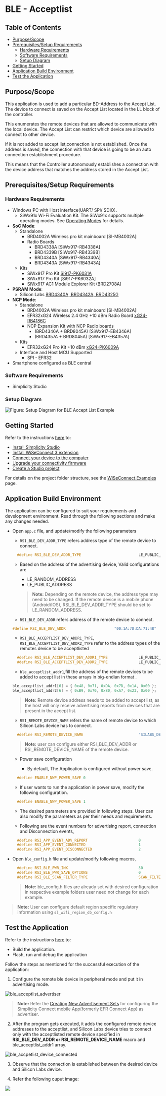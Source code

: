 # BLE - Acceptlist

## Table of Contents

- [Purpose/Scope](#purposescope) 
- [Prerequisites/Setup Requirements](#prerequisitessetup-requirements)
  - [Hardware Requirements](#hardware-requirements)
  - [Software Requirements](#software-requirements)
  - [Setup Diagram](#setup-diagram)
- [Getting Started](#getting-started)
- [Application Build Environment](#application-build-environment)
- [Test the Application](#test-the-application)

## Purpose/Scope

This application is used to add a particular BD-Address to the Accept List. The device to connect is saved on the Accept List located in the LL block of the controller.

This enumerates the remote devices that are allowed to communicate with the local device. The Accept List can restrict which device are allowed to connect to other device.

If it is not added to accept list,connection is not established. Once the address is saved, the connection with that device is going to be an auto connection establishment procedure.

This means that the Controller autonomously establishes a connection with the device address that matches the address stored in the Accept List.

## Prerequisites/Setup Requirements

### Hardware Requirements

- Windows PC with Host interface(UART/ SPI/ SDIO).
  - SiWx91x Wi-Fi Evaluation Kit. The SiWx91x supports multiple operating modes. See [Operating Modes]() for details.
- **SoC Mode**:
  - Standalone
    - BRD4002A Wireless pro kit mainboard [SI-MB4002A]
    - Radio Boards 
  	  - BRD4338A [SiWx917-RB4338A]
      - BRD4339B [SiWx917-RB4339B]
  	  - BRD4340A [SiWx917-RB4340A]
      - BRD4343A [SiWx917-RB4343A]
  - Kits
  	- SiWx917 Pro Kit [Si917-PK6031A](https://www.silabs.com/development-tools/wireless/wi-fi/siwx917-pro-kit?tab=overview)
  	- SiWx917 Pro Kit [Si917-PK6032A]
    - SiWx917 AC1 Module Explorer Kit (BRD2708A)
- **PSRAM Mode**:
  - Silicon Labs [BRD4340A, BRD4342A, BRD4325G](https://www.silabs.com/)  	
- **NCP Mode**:
  - Standalone
    - BRD4002A Wireless pro kit mainboard [SI-MB4002A]
    - EFR32xG24 Wireless 2.4 GHz +10 dBm Radio Board [xG24-RB4186C](https://www.silabs.com/development-tools/wireless/xg24-rb4186c-efr32xg24-wireless-gecko-radio-board?tab=overview)
    - NCP Expansion Kit with NCP Radio boards
      - (BRD4346A + BRD8045A) [SiWx917-EB4346A]
      - (BRD4357A + BRD8045A) [SiWx917-EB4357A]
  - Kits
  	- EFR32xG24 Pro Kit +10 dBm [xG24-PK6009A](https://www.silabs.com/development-tools/wireless/efr32xg24-pro-kit-10-dbm?tab=overview)
  - Interface and Host MCU Supported
    - SPI - EFR32 
- Smartphone configured as BLE central


### Software Requirements

- Simplicity Studio

### Setup Diagram

![Figure: Setup Diagram for BLE Accept List Example](resources/readme/acceptlist_soc_ncp.png)
  
## Getting Started

Refer to the instructions [here](https://docs.silabs.com/wiseconnect/latest/wiseconnect-getting-started/) to:

- [Install Simplicity Studio](https://docs.silabs.com/wiseconnect/latest/wiseconnect-developers-guide-developing-for-silabs-hosts/#install-simplicity-studio)
- [Install WiSeConnect 3 extension](https://docs.silabs.com/wiseconnect/latest/wiseconnect-developers-guide-developing-for-silabs-hosts/#install-the-wi-se-connect-3-extension)
- [Connect your device to the computer](https://docs.silabs.com/wiseconnect/latest/wiseconnect-developers-guide-developing-for-silabs-hosts/#connect-si-wx91x-to-computer)
- [Upgrade your connectivity firmware ](https://docs.silabs.com/wiseconnect/latest/wiseconnect-developers-guide-developing-for-silabs-hosts/#update-si-wx91x-connectivity-firmware)
- [Create a Studio project ](https://docs.silabs.com/wiseconnect/latest/wiseconnect-developers-guide-developing-for-silabs-hosts/#create-a-project)

For details on the project folder structure, see the [WiSeConnect Examples](https://docs.silabs.com/wiseconnect/latest/wiseconnect-examples/#example-folder-structure) page.

## Application Build Environment

The application can be configured to suit your requirements and development environment. Read through the following sections and make any changes needed.

- Open `app.c` file, and update/modify the following parameters

  - `RSI_BLE_DEV_ADDR_TYPE` refers address type of the remote device to connect.  

  ```c
    #define RSI_BLE_DEV_ADDR_TYPE                          LE_PUBLIC_ADDRESS 
  ```

  - Based on the address of the advertising device, Valid configurations are

      - LE_RANDOM_ADDRESS
      - LE_PUBLIC_ADDRESS

    > **Note:** Depending on the remote device, the address type may need to be changed. If the remote device is a mobile phone (Android/IOS), RSI_BLE_DEV_ADDR_TYPE should be set to LE_RANDOM_ADDRESS.

  - `RSI_BLE_DEV_ADDR` refers address of the remote device to connect.

  ```c
  #define RSI_BLE_DEV_ADDR                      "00:1A:7D:DA:71:48"
  ```

  - `RSI_BLE_ACCEPTLIST_DEV_ADDR1_TYPE`, `RSI_BLE_ACCEPTLIST_DEV_ADDR2_TYPE` refer to the address types of the remotes device to be acceptlisted

  ```c
    #define RSI_BLE_ACCEPTLIST_DEV_ADDR1_TYPE              LE_PUBLIC_ADDRESS
    #define RSI_BLE_ACCEPTLIST_DEV_ADDR2_TYPE              LE_PUBLIC_ADDRESS
  ```
  - `ble_acceptlist_addr1`,fill the address of the remote devices to be added to accept list in these arrays in big-endian format .
  ```c
  ble_acceptlist_addr1[6] = { 0x48, 0x71, 0xDA, 0x7D, 0x1A, 0x00 };
  ble_acceptlist_addr2[6] = { 0xB9, 0x70, 0x80, 0xA7, 0x23, 0x00 };
   ```

  > **Note:** Remote device address needs to be added to accept list, as the host will only receive advertising reports from devices that are present in the accept list.

  - `RSI_REMOTE_DEVICE_NAME` refers the name of remote device to which Silicon Labs device has to connect.

  ```c
    #define RSI_REMOTE_DEVICE_NAME                         "SILABS_DEV" 
  ```

  > **Note:** user can configure either RSI_BLE_DEV_ADDR or RSI_REMOTE_DEVICE_NAME of the remote device.

  - Power save configuration

    - By default, The Application is configured without power save.

  ```c
    #define ENABLE_NWP_POWER_SAVE 0
  ```

    - If user wants to run the application in power save, modify the following configuration.

  ```c
    #define ENABLE_NWP_POWER_SAVE 1
  ```  

  - The desired parameters are provided in following steps. User can also modify the parameters as per their needs and requirements.

  - Following are the event numbers for advertising report, connection and Disconnection events,

  ```c
    #define RSI_APP_EVENT_ADV_REPORT                       0
    #define RSI_APP_EVENT_CONNECTED                        1
    #define RSI_APP_EVENT_DISCONNECTED                     2
  ```

- Open `ble_config.h` file and update/modify following macros,

  ```c
    #define RSI_BLE_PWR_INX                                30
    #define RSI_BLE_PWR_SAVE_OPTIONS                       0
    #define RSI_BLE_SCAN_FILTER_TYPE                       SCAN_FILTER_TYPE_ONLY_ACCEPT_LIST
  ```

  > **Note:**
   ble_config.h files are already set with desired configuration in respective example folders user need not change for each example.
  
> **Note:** 
> User can configure default region specific regulatory information using `sl_wifi_region_db_config.h`

## Test the Application

Refer to the instructions [here](https://docs.silabs.com/wiseconnect/latest/wiseconnect-getting-started/) to:

- Build the application.
- Flash, run and debug the application

Follow the steps as mentioned for the successful execution of the application:

1. Configure the remote ble device in peripheral mode and put it in advertising mode.

  ![ble_acceptlist_advertiser](resources/readme/bleacceptlistadvertiser.png)       

   > **Note:** Refer the [Creating New Advertisement Sets](https://docs.silabs.com/bluetooth/5.0/miscellaneous/mobile/efr-connect-mobile-app) for configuring the Simplicity Connect mobile App(formerly EFR Connect App) as advertiser.

2. After the program gets executed, it adds the configured remote device addresses to the acceptlist, and Silicon Labs device tries to connect only with the acceptlisted remote device specified in **RSI_BLE_DEV_ADDR or RSI_REMOTE_DEVICE_NAME** macro and ble_acceptlist_addr1 array.

  ![ble_accpetlist_device_connected](resources/readme/bleacceptlistdeviceconnected.png)

3. Observe that the connection is established between the desired device and Silicon Labs device.

4. Refer the following ouput image:

![](resources/readme/output_1.png)
